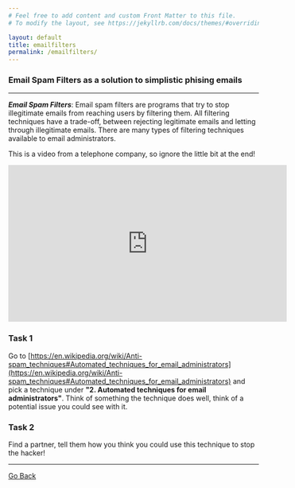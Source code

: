 ```yaml
---
# Feel free to add content and custom Front Matter to this file.
# To modify the layout, see https://jekyllrb.com/docs/themes/#overriding-theme-defaults

layout: default
title: emailfilters
permalink: /emailfilters/
---
```


### Email Spam Filters as a solution to simplistic phising emails

--- 

***Email Spam Filters***:
Email spam filters are programs that try to stop illegitimate emails from reaching users by filtering them. All filtering techniques have a trade-off, between rejecting legitimate emails and letting through illegitimate emails. There are many types of filtering techniques available to email administrators.
   
This is a video from a telephone company, so ignore the little bit at the end!

<iframe width="560" height="315" src="https://www.youtube.com/embed/_X-TtZ5ogKE" title="YouTube video player" frameborder="0" allow="accelerometer; autoplay; clipboard-write; encrypted-media; gyroscope; picture-in-picture" allowfullscreen></iframe>

### Task 1
Go to [https://en.wikipedia.org/wiki/Anti-spam_techniques#Automated_techniques_for_email_administrators](https://en.wikipedia.org/wiki/Anti-spam_techniques#Automated_techniques_for_email_administrators) and pick a technique  under **"2. Automated techniques for email administrators"**. Think of something the technique does well, think of a potential issue you could see with it.

### Task 2
Find a partner, tell them how you think you could use this technique to stop the hacker!

---

[Go Back](../../CITC/)


